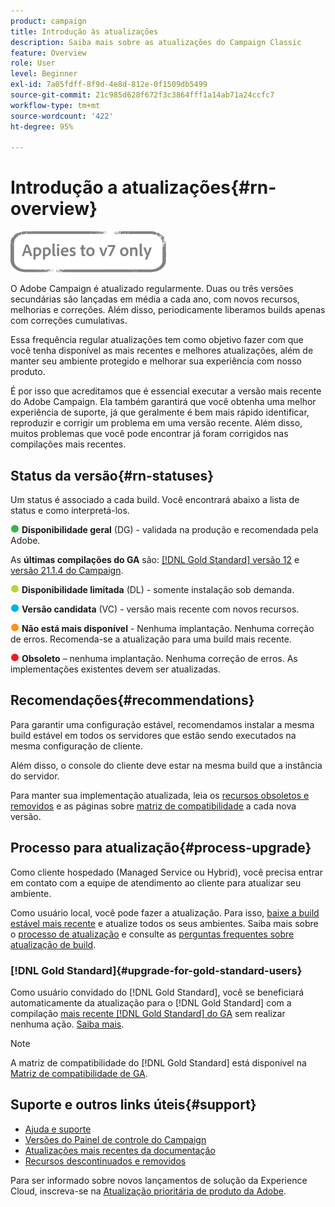 ```yaml
---
product: campaign
title: Introdução às atualizações
description: Saiba mais sobre as atualizações do Campaign Classic
feature: Overview
role: User
level: Beginner
exl-id: 7a05fdff-8f9d-4e8d-812e-0f1509db5499
source-git-commit: 21c985d628f672f3c3864fff1a14ab71a24ccfc7
workflow-type: tm+mt
source-wordcount: '422'
ht-degree: 95%

---
```


# Introdução a atualizações{#rn-overview}

![](../../assets/v7-only.svg)

O Adobe Campaign é atualizado regularmente. Duas ou três versões secundárias são lançadas em média a cada ano, com novos recursos, melhorias e correções. Além disso, periodicamente liberamos builds apenas com correções cumulativas.

Essa frequência regular atualizações tem como objetivo fazer com que você tenha disponível as mais recentes e melhores atualizações, além de manter seu ambiente protegido e melhorar sua experiência com nosso produto.

É por isso que acreditamos que é essencial executar a versão mais recente do Adobe Campaign. Ela também garantirá que você obtenha uma melhor experiência de suporte, já que geralmente é bem mais rápido identificar, reproduzir e corrigir um problema em uma versão recente. Além disso, muitos problemas que você pode encontrar já foram corrigidos nas compilações mais recentes.

## Status da versão{#rn-statuses}

Um status é associado a cada build. Você encontrará abaixo a lista de status e como interpretá-los.

![](assets/do-not-localize/green3.png) **Disponibilidade geral** (DG) - validada na produção e recomendada pela Adobe.

As **últimas compilações do GA** são: [[!DNL Gold Standard]  versão 12](../../rn/using/gold-standard.md) e [versão 21.1.4 do Campaign](../../rn/using/latest-release.md#release-21-1-4-build-9340).

![](assets/do-not-localize/limited3.png) **Disponibilidade limitada** (DL) - somente instalação sob demanda.

![](assets/do-not-localize/blue3.png) **Versão candidata** (VC) - versão mais recente com novos recursos.

![](assets/do-not-localize/orange3.png) **Não está mais disponível**  - Nenhuma implantação. Nenhuma correção de erros. Recomenda-se a atualização para uma build mais recente.

![](assets/do-not-localize/red3.png) **Obsoleto** – nenhuma implantação. Nenhuma correção de erros. As implementações existentes devem ser atualizadas.

## Recomendações{#recommendations}

Para garantir uma configuração estável, recomendamos instalar a mesma build estável em todos os servidores que estão sendo executados na mesma configuração de cliente.

Além disso, o console do cliente deve estar na mesma build que a instância do servidor.

Para manter sua implementação atualizada, leia os [recursos obsoletos e removidos](../../rn/using/deprecated-features.md) e as páginas sobre [matriz de compatibilidade](../../rn/using/compatibility-matrix.md) a cada nova versão.

## Processo para atualização{#process-upgrade}

Como cliente hospedado (Managed Service ou Hybrid), você precisa entrar em contato com a equipe de atendimento ao cliente para atualizar seu ambiente.

Como usuário local, você pode fazer a atualização. Para isso, [baixe a build estável mais recente](https://experience.adobe.com/#/downloads/content/software-distribution/en/campaign.html) e atualize todos os seus ambientes. Saiba mais sobre o [processo de atualização](../../production/using/build-upgrade.md) e consulte as [perguntas frequentes sobre atualização de build](../../platform/using/faq-build-upgrade.md).

### [!DNL Gold Standard]{#upgrade-for-gold-standard-users}

Como usuário convidado do [!DNL Gold Standard], você se beneficiará automaticamente da atualização para o [!DNL Gold Standard] com a compilação [mais recente [!DNL Gold Standard] do GA](../../rn/using/gold-standard.md#gs-12) sem realizar nenhuma ação. [Saiba mais](../../rn/using/gs-overview.md).

>[!NOTE]
>A matriz de compatibilidade do [!DNL Gold Standard] está disponível na [Matriz de compatibilidade de GA](../../rn/using/compatibility-matrix-gs.md).

## Suporte e outros links úteis{#support}

* [Ajuda e suporte](../../support.md)
* [Versões do Painel de controle do Campaign](https://experienceleague.adobe.com/docs/control-panel/using/release-notes.html?lang=pt-BR)
* [Atualizações mais recentes da documentação](../../rn/using/documentation-updates.md)
* [Recursos descontinuados e removidos](../../rn/using/deprecated-features.md)

Para ser informado sobre novos lançamentos de solução da Experience Cloud, inscreva-se na [Atualização prioritária de produto da Adobe](https://www.adobe.com/br/subscription/priority-product-update.html).
